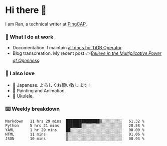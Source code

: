 # Hi there 👋

I am Ran, a technical writer at [PingCAP](https://pingcap.com/).

### 📝 What I do at work

- Documentation. I maintain [all docs for TiDB Operator](https://github.com/pingcap/docs-tidb-operator).
- Blog transcreation. My recent post 👉[*Believe in the Multiplicative Power of Openness*](https://pingcap.com/blog/believe-in-the-multiplicative-power-of-openness-open-source-community).

### 🤠 I also love

- 💬 Japanese. よろしくお願い致します！ 
- 🎨 Painting and Animation. 
- 🎸 Ukulele.

### ⌨️ Weekly breakdown

<!--START_SECTION:waka-->
```text
Markdown   11 hrs 29 mins  ███████████████▒░░░░░░░░░   61.32 % 
Python     5 hrs 21 mins   ███████░░░░░░░░░░░░░░░░░░   28.58 % 
YAML       1 hr 29 mins    ██░░░░░░░░░░░░░░░░░░░░░░░   08.00 % 
HTML       11 mins         ▒░░░░░░░░░░░░░░░░░░░░░░░░   01.06 % 
JSON       10 mins         ▒░░░░░░░░░░░░░░░░░░░░░░░░   00.93 % 
```
<!--END_SECTION:waka-->

